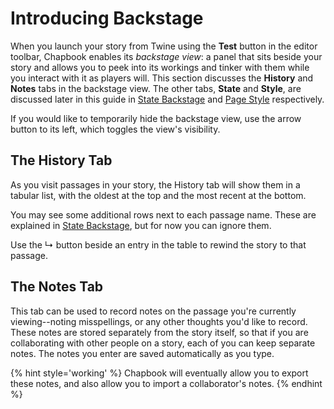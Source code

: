 # Introducing Backstage

When you launch your story from Twine using the **Test** button in the editor toolbar, Chapbook enables its *backstage view*: a panel that sits beside your story and allows you to peek into its workings and tinker with them while you interact with it as players will. This section discusses the **History** and **Notes** tabs in the backstage view. The other tabs, **State** and **Style**, are discussed later in this guide in [State Backstage][state-backstage] and [Page Style][page-style] respectively.

If you would like to temporarily hide the backstage view, use the arrow button to its left, which toggles the view's visibility.

## The History Tab

As you visit passages in your story, the History tab will show them in a tabular list, with the oldest at the top and the most recent at the bottom.

You may see some additional rows next to each passage name. These are explained in [State Backstage][state-backstage], but for now you can ignore them.

Use the &#x21b3; button beside an entry in the table to rewind the story to that passage.

## The Notes Tab

This tab can be used to record notes on the passage you're currently viewing--noting misspellings, or any other thoughts you'd like to record. These notes are stored separately from the story itself, so that if you are collaborating with other people on a story, each of you can keep separate notes. The notes you enter are saved automatically as you type.

{% hint style='working' %}
Chapbook will eventually allow you to export these notes, and also allow you to import a collaborator's notes.
{% endhint %}

[state-backstage]: ../state/backstage.md
[page-style]: ../customization/page-style.md